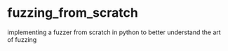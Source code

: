 # fuzzing_from_scratch
implementing a fuzzer from scratch in python to better understand the art of fuzzing
